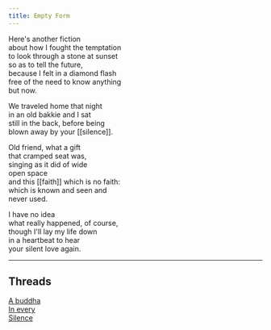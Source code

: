 ```yaml
---
title: Empty Form
---
```


Here's another fiction  
about how I fought the temptation  
to look through a stone at sunset  
so as to tell the future,  
because I felt in a diamond flash  
free of the need to know anything  
but now.  
  
We traveled home that night  
in an old bakkie and I sat  
still in the back, before being  
blown away by your [[silence]].  
  
Old friend, what a gift  
that cramped seat was,  
singing as it did of wide  
open space  
and this [[faith]] which is no faith:  
which is known and seen and  
never used.  
  
I have no idea  
what really happened, of course,  
though I'll lay my life down  
in a heartbeat to hear  
your silent love again.    
  
---  
  
## Threads

[A buddha](https://thebluebook.co.za/buddha-blues/repeat.html)  
[In every](https://living.thebluebook.co.za/peace/reverent.html)  
[Silence](https://dyeing.thebluebook.co.za/?stackedPages=%2Fsilence)